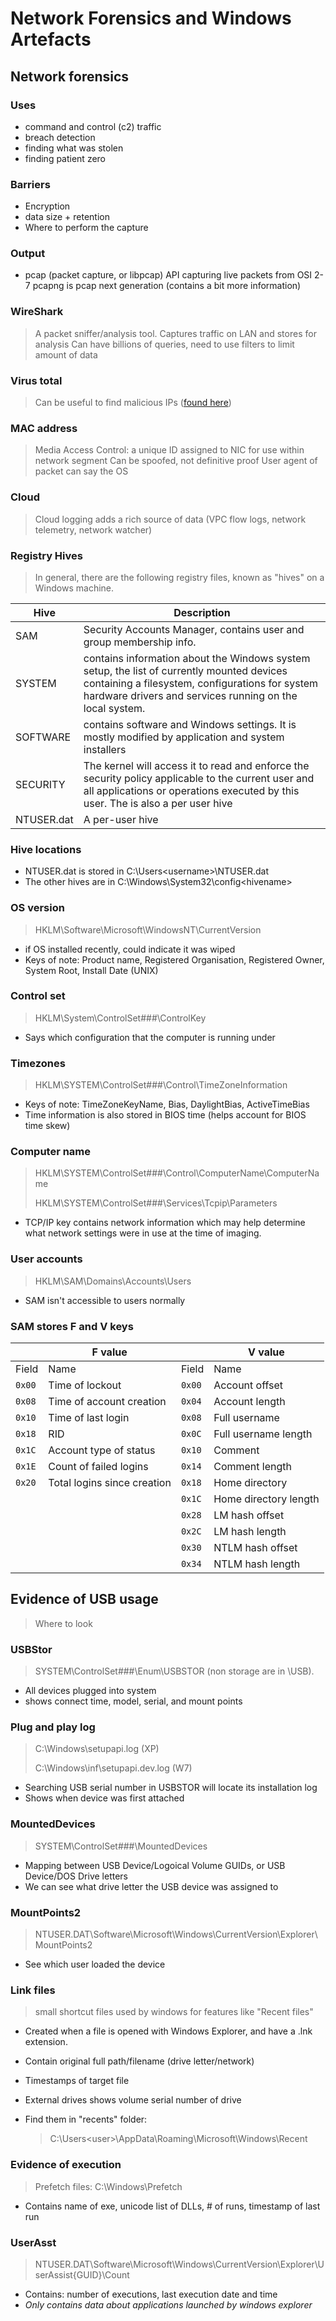 # Network Forensics and Windows Artefacts

## Network forensics

### Uses

* command and control (c2) traffic
* breach detection
* finding what was stolen
* finding patient zero



### Barriers

* Encryption
* data size + retention
* Where to perform the capture



### Output

* pcap (packet capture, or libpcap) API capturing live packets from OSI 2-7 pcapng is pcap next generation (contains a bit more information)

 

### WireShark

> A packet sniffer/analysis tool. Captures traffic on LAN and stores for analysis Can have billions of queries, need to use filters to limit amount of data



### Virus total

> Can be useful to find malicious IPs ([found here](https://www.virustotal.com/gui/))

 

### MAC address

> Media Access Control: a unique ID assigned to NIC for use within network segment Can be spoofed, not definitive proof User agent of packet can say the OS



### Cloud

> Cloud logging adds a rich source of data (VPC flow logs, network telemetry, network watcher) 



### Registry Hives

> In general, there are the following registry files, known as "hives" on a Windows machine.

| Hive       | Description                                                  |
| ---------- | ------------------------------------------------------------ |
| SAM        | Security Accounts Manager, contains user and group membership info. |
| SYSTEM     | contains information about the Windows system setup, the list of currently  mounted devices containing a filesystem, configurations for system hardware drivers and  services running on the local system. |
| SOFTWARE   | contains software and Windows settings. It is mostly modified by application  and system installers |
| SECURITY   | The kernel will access it to read and enforce the security policy applicable to the  current user and all applications or operations executed by this user.  The is also a per user hive |
| NTUSER.dat | A per-user hive                                              |



### Hive locations 

- NTUSER.dat is stored in C:\Users\<username>\NTUSER.dat 
- The other hives are in C:\Windows\System32\config\<hivename> 



### OS version

> HKLM\Software\Microsoft\WindowsNT\CurrentVersion 

- if OS installed recently, could indicate it was wiped 
- Keys of note: Product name, Registered Organisation, Registered Owner, System Root, Install Date (UNIX) 



### Control set

> HKLM\System\ControlSet###\ControlKey 

- Says which configuration that the computer is running under 



### Timezones

> HKLM\SYSTEM\ControlSet###\Control\TimeZoneInformation 

- Keys of note: TimeZoneKeyName, Bias, DaylightBias, ActiveTimeBias 
- Time information is also stored in BIOS time (helps account for BIOS time skew)



### Computer name

> HKLM\SYSTEM\ControlSet###\Control\ComputerName\ComputerName
>
> HKLM\SYSTEM\ControlSet###\Services\Tcpip\Parameters 

- TCP/IP key contains network information which may help determine what network settings were in use at the time of imaging. 

 

### User accounts

> HKLM\SAM\Domains\Accounts\Users 

* SAM isn't accessible to users normally 



### SAM stores F and V keys 

|        | F value                     |        | V value               |
| ------ | --------------------------- | ------ | --------------------- |
| Field  | Name                        | Field  | Name                  |
| `0x00` | Time of lockout             | `0x00` | Account offset        |
| `0x08` | Time of account creation    | `0x04` | Account length        |
| `0x10` | Time of last login          | `0x08` | Full username         |
| `0x18` | RID                         | `0x0C` | Full username length  |
| `0x1C` | Account type of status      | `0x10` | Comment               |
| `0x1E` | Count of failed logins      | `0x14` | Comment length        |
| `0x20` | Total logins since creation | `0x18` | Home directory        |
|        |                             | `0x1C` | Home directory length |
|        |                             | `0x28` | LM hash offset        |
|        |                             | `0x2C` | LM hash length        |
|        |                             | `0x30` | NTLM hash offset      |
|        |                             | `0x34` | NTLM hash length      |



## Evidence of USB usage 

> Where to look



### USBStor

> SYSTEM\ControlSet###\Enum\USBSTOR (non storage are in \USB). 

- All devices plugged into system 
- shows connect time, model, serial, and mount points 

 

### Plug and play log

> C:\Windows\setupapi.log (XP)
>
> C:\Windows\inf\setupapi.dev.log (W7) 

- Searching USB serial number in USBSTOR will locate its installation log 
- Shows when device was first attached 



### MountedDevices

> SYSTEM\ControlSet###\MountedDevices 

- Mapping between USB Device/Logoical Volume GUIDs, or USB Device/DOS Drive letters 
- We can see what drive letter the USB device was assigned to 

 

### MountPoints2

> NTUSER.DAT\Software\Microsoft\Windows\CurrentVersion\Explorer\MountPoints2

- See which user loaded the device 

 

### Link files

> small shortcut files used by windows for features like "Recent files" 

- Created when a file is opened with Windows Explorer, and have a .lnk extension.

- Contain original full path/filename (drive letter/network)

- Timestamps of target file

- External drives shows volume serial number of drive

- Find them in "recents" folder:

  > C:\Users\<user>\AppData\Roaming\Microsoft\Windows\Recent 



### Evidence of execution 

> Prefetch files: C:\Windows\Prefetch 

- Contains name of exe, unicode list of DLLs, # of runs, timestamp of last run 

 

### UserAsst
> NTUSER.DAT\Software\Microsoft\Windows\CurrentVersion\Explorer\UserAssist\{GUID}\Count 

- Contains: number of executions, last execution date and time 
- *Only contains data about applications launched by windows explorer* 
